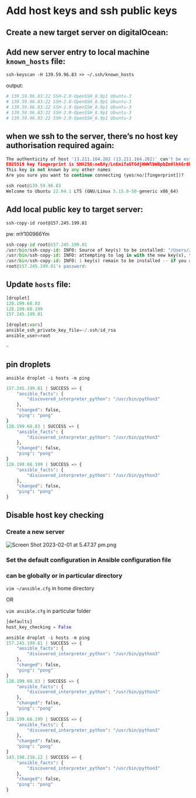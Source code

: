# Add host keys and ssh public keys

## Create a new target server on digitalOcean:


## Add new server entry to local machine `known_hosts` file:

`ssh-keyscan -H 139.59.96.83 >> ~/.ssh/known_hosts`

output:

```python
# 139.59.96.83:22 SSH-2.0-OpenSSH_8.9p1 Ubuntu-3
# 139.59.96.83:22 SSH-2.0-OpenSSH_8.9p1 Ubuntu-3
# 139.59.96.83:22 SSH-2.0-OpenSSH_8.9p1 Ubuntu-3
# 139.59.96.83:22 SSH-2.0-OpenSSH_8.9p1 Ubuntu-3
# 139.59.96.83:22 SSH-2.0-OpenSSH_8.9p1 Ubuntu-3
```

## when we ssh to the server, there’s no host key authorisation required again:

```python
The authenticity of host '13.211.164.202 (13.211.164.202)' can't be established.
ED25519 key fingerprint is SHA256:neEAy/LnEmifaGTGdjHWWlbWBpbZm0lh6Gr0hZgmqyU.
This key is not known by any other names
Are you sure you want to continue connecting (yes/no/[fingerprint])? 
```

```python
ssh root@139.59.96.83
Welcome to Ubuntu 22.04.1 LTS (GNU/Linux 5.15.0-50-generic x86_64)
```

## Add local public key to target server:

`ssh-copy-id root@157.245.199.81`

pw: mY100966Ym

```python
ssh-copy-id root@157.245.199.81
/usr/bin/ssh-copy-id: INFO: Source of key(s) to be installed: "/Users/zqwang/.ssh/id_rsa.pub"
/usr/bin/ssh-copy-id: INFO: attempting to log in with the new key(s), to filter out any that are already installed
/usr/bin/ssh-copy-id: INFO: 1 key(s) remain to be installed -- if you are prompted now it is to install the new keys
root@157.245.199.81's password:
```

## Update `hosts` file:

```python
[droplet]
128.199.68.83
128.199.68.199
157.245.199.81

[droplet:vars]
ansible_ssh_private_key_file=~/.ssh/id_rsa
ansible_user=root

~
```

## pin droplets

`ansible droplet -i hosts -m ping`

```python
157.245.199.81 | SUCCESS => {
    "ansible_facts": {
        "discovered_interpreter_python": "/usr/bin/python3"
    },
    "changed": false,
    "ping": "pong"
}
128.199.68.83 | SUCCESS => {
    "ansible_facts": {
        "discovered_interpreter_python": "/usr/bin/python3"
    },
    "changed": false,
    "ping": "pong"
}
128.199.68.199 | SUCCESS => {
    "ansible_facts": {
        "discovered_interpreter_python": "/usr/bin/python3"
    },
    "changed": false,
    "ping": "pong"
}
```

## Disable host key checking

### Create a new server

![Screen Shot 2023-02-01 at 5.47.37 pm.png](https://s3-us-west-2.amazonaws.com/secure.notion-static.com/a6606da2-916e-410b-b743-250fe3bacef1/Screen_Shot_2023-02-01_at_5.47.37_pm.png)

### Set the default configuration in Ansible configuration file

### can be globally or in particular directory

`vim ~/ansible.cfg` in home directory

OR

`vim ansible.cfg` in particular folder

```python
[defaults]
host_key_checking = False

```

```python
ansible droplet -i hosts -m ping
157.245.199.81 | SUCCESS => {
    "ansible_facts": {
        "discovered_interpreter_python": "/usr/bin/python3"
    },
    "changed": false,
    "ping": "pong"
}
128.199.68.83 | SUCCESS => {
    "ansible_facts": {
        "discovered_interpreter_python": "/usr/bin/python3"
    },
    "changed": false,
    "ping": "pong"
}
128.199.68.199 | SUCCESS => {
    "ansible_facts": {
        "discovered_interpreter_python": "/usr/bin/python3"
    },
    "changed": false,
    "ping": "pong"
}
143.198.218.12 | SUCCESS => {
    "ansible_facts": {
        "discovered_interpreter_python": "/usr/bin/python3"
    },
    "changed": false,
    "ping": "pong"
}
```